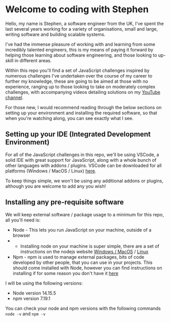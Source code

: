 # Welcome to coding with Stephen

Hello, my name is Stephen, a software engineer from the UK, I've spent the last several years working for a variety of organisations, small and large, writing software and building scalable systems.

I've had the immense pleasure of working with and learning from some incredibly talented engineers, this is my means of paying it forward by helping those learning about software engineering, and those looking to up-skill in different areas.

Within this repo you'll find a set of JavaScript challenges inspired by numerous challenges I've undertaken over the course of my career to further my knowledge, these are going to be aimed at those with no experience, ranging up to those looking to take on moderately complex challenges, with accompanying videos detailing solutions on my [YouTube channel](https://www.youtube.com/channel/UCFBFlxUJ3ROGPiuLQG8D1kA).

For those new, I would recommend reading through the below sections on setting up your environment and installing the required software, so that when you're watching along, you can see exactly what I see.

## Setting up your IDE (Integrated Development Environment)

For all of the JavaScript challenges in this repo, we'll be using VSCode, a solid IDE with great support for JavaScript, along with a whole bunch of other languages with addons / plugins. VSCode can be downloaded for all platforms (Windows / MacOS / Linux) [here](https://code.visualstudio.com/). 

To keep things simple, we won't be using any additional addons or plugins, although you are welcome to add any you wish!

## Installing any pre-requisite software

We will keep external software / package usage to a minimum for this repo, all you'll need is:

- Node - This lets you run JavaScript on your machine, outside of a browser
- - Installing node on your machine is super simple, there are a set of instructions on the nodejs website  [Windows / MacOS](https://nodejs.org/en/download/) / [Linux](https://nodejs.org/en/download/package-manager/)
- Npm - npm is used to manage external packages, bits of code developed by other people, that you can use in your projects. This should come installed with Node, however you can find instructions on installing if for some reason you don't have it [here](https://docs.npmjs.com/downloading-and-installing-node-js-and-npm)

I will be using the following versions:

- Node version 14.15.5 
- npm version 7.19.1

You can check your node and npm versions with the following commands `node -v` and `npm -v`